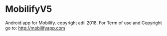 # MobilifyV5
Android app for Mobilify.
copyright adil 2018.
For Term of use and Copyright go to: 
http://mobilifyapp.com
